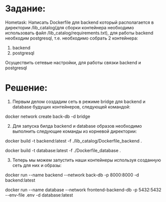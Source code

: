 Задание:
========

Hometask: Написать Dockerfile для backend который располагается в директории /lib_catalog(для сборки контейнера необходимо использовать файл /lib_catalog/requirements.txt), для работы backend необходим postgresql, т.е. необходимо собрать 2 контейнера:
1. backend
2. postgresql

Осуществить сетевые настройки, для работы связки backend и postgresql

Решение:
========

1) Первым делом создадим сеть в режиме bridge для backend и database будущих контейнеров, следующей командой:


docker network create back-db -d bridge


2) Для запуска билда backend и database образов необходимо выполнить следующие команды из корневой директории:


docker build -t backend:latest -f ./lib_catalog/Dockerfile_backend .


docker build -t database:latest -f ./Dockerfile_database . 


3) Теперь мы можем запустить наши контейнеры используя созданную сеть для них и образы:


docker run --name backend --network back-db -p 8000:8000 -d backend:latest


docker run --name database --network frontend-backend-db -p 5432:5432 --env-file .env -d database:latest
